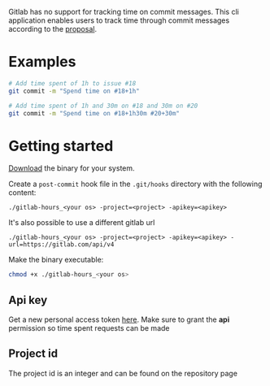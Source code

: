 Gitlab has no support for tracking time on commit messages. This cli application enables users to track time through commit messages according to the [proposal](https://gitlab.com/gitlab-org/gitlab/-/issues/16543#note_259395262).

# Examples

```bash
# Add time spent of 1h to issue #18
git commit -m "Spend time on #18+1h"

# Add time spent of 1h and 30m on #18 and 30m on #20
git commit -m "Spend time on #18+1h30m #20+30m"
```

# Getting started
[Download](https://github.com/TFarla/gitlab-spent-time/releases) the binary for your system.

Create a `post-commit` hook file in the `.git/hooks` directory with the following content:

```
./gitlab-hours_<your os> -project=<project> -apikey=<apikey>
```

It's also possible to use a different gitlab url
```
./gitlab-hours_<your os> -project=<project> -apikey=<apikey> -url=https://gitlab.com/api/v4
```

Make the binary executable:

```bash
chmod +x ./gitlab-hours_<your os>
```

## Api key
Get a new personal access token [here](https://gitlab.com/-/profile/personal_access_tokens).
Make sure to grant the **api** permission so time spent requests can be made

## Project id
The project id is an integer and can be found on the repository page